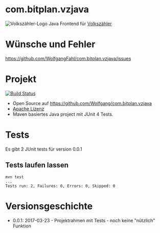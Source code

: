 # com.bitplan.vzjava
![Volkszähler-Logo](http://wiki.volkszaehler.org/_media/logo.png) Java Frontend für [Volkszähler](http://volkszaehler.org/)

# Wünsche und Fehler
https://github.com/WolfgangFahl/com.bitplan.vzjava/issues

# Projekt
[![Build Status](https://travis-ci.org/WolfgangFahl/com.bitplan.vzjava.svg?branch=master)](https://travis-ci.org/WolfgangFahl/com.bitplan.vzjava)

* Open Source auf https://github.com/Wolfgang/com.bitplan.vzjava
* [Apache Lizenz](https://www.apache.org/licenses/LICENSE-2.0)
* Maven basiertes Java project mit JUnit 4 Tests.

# Tests
Es gibt 2 JUnit tests für version 0.0.1

## Tests laufen lassen
```
mvn test
...
Tests run: 2, Failures: 0, Errors: 0, Skipped: 0
```

# Versionsgeschichte
* 0.0.1: 2017-03-23 - Projektrahmen mit Tests - noch keine "nützlich" Funktion



